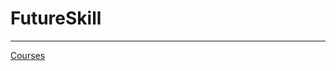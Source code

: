 # FutureSkill

---

[Courses](FutureSkill%203e462e1ae8c74f04998e8229ff3fbd83/Courses%20a6ffc39b1ec84a0c9f2e12c973e6e0b0.csv)
